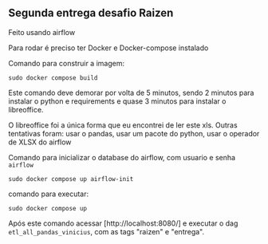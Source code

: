 ## Segunda entrega desafio Raizen

Feito usando airflow

Para rodar é preciso ter Docker e Docker-compose instalado

Comando para construir a imagem:
```
sudo docker compose build
```
Este comando deve demorar por volta de 5 minutos,
sendo 2 minutos para instalar o python e requirements e
quase 3 minutos para instalar o libreoffice.

O libreoffice foi a única forma que eu encontrei de ler este xls.
Outras tentativas foram: usar o pandas, usar um pacote do python,
usar o operador de XLSX do airflow


Comando para inicializar o database do airflow, com usuario e senha `airflow`
```
sudo docker compose up airflow-init
```

comando para executar:
```
sudo docker compose up
```

Após este comando acessar [http://localhost:8080/] e executar o dag `etl_all_pandas_vinicius`, com as tags "raizen" e "entrega".

